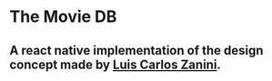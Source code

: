 # The Movie DB
## A react native implementation of the design concept made by [Luis Carlos Zanini](https://www.figma.com/community/file/1059842558004825230).